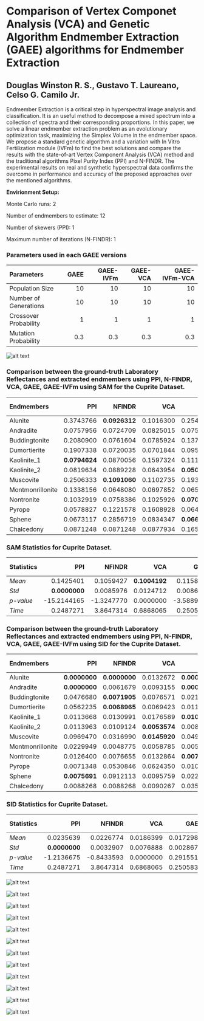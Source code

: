 # Comparison of Vertex Componet Analysis (VCA) and Genetic Algorithm Endmember Extraction (GAEE) algorithms for Endmember Extraction

## Douglas Winston R. S., Gustavo T. Laureano, Celso G. Camilo Jr.

Endmember Extraction is a critical step in hyperspectral image analysis and classification. It is an useful method to decompose a mixed spectrum into a collection of spectra and their corresponding proportions. In this paper, we solve a linear endmember extraction problem as an evolutionary optimization task, maximizing the Simplex Volume in the endmember space. We propose a standard genetic algorithm and a variation with In Vitro Fertilization module (IVFm) to find the best solutions and compare the results with the state-of-art Vertex Component Analysis (VCA) method and the traditional algorithms Pixel Purity Index (PPI) and N-FINDR. The experimental results on real and synthetic hyperspectral data confirms the overcome in performance and accuracy of the proposed approaches over the mentioned algorithms.

**Envirionment Setup:**

Monte Carlo runs: 2 

Number of endmembers to estimate: 12 

Number of skewers (PPI): 1 

Maximum number of iterations (N-FINDR): 1 

### Parameters used in each GAEE versions

| Parameters            |   GAEE |   GAEE-IVFm |   GAEE-VCA |   GAEE-IVFm-VCA |
|:----------------------|-------:|------------:|-----------:|----------------:|
| Population Size       |   10   |        10   |       10   |            10   |
| Number of Generations |   10   |        10   |       10   |            10   |
| Crossover Probability |    1   |         1   |        1   |             1   |
| Mutation Probability  |    0.3 |         0.3 |        0.3 |             0.3 |

![alt text](Convergence.png)

### Comparison between the ground-truth Laboratory Reflectances and extracted endmembers using PPI, N-FINDR, VCA, GAEE, GAEE-IVFm using SAM for the Cuprite Dataset.

| Endmembers       |       PPI |    NFINDR |       VCA |      GAEE |   GAEE-IVFm |   GAEE-VCA |   GAEE-IVFm-VCA |
|:-----------------|----------:|----------:|----------:|----------:|------------:|-----------:|----------------:|
| Alunite          | 0.3743766 | **0.0926312** | 0.1016300 | 0.2547822 |   0.3221124 |  0.1042759 |       0.1042759 |
| Andradite        | 0.0757956 | 0.0724709 | 0.0825015 | 0.0754090 |   0.0745913 |  **0.0711488** |       0.0791944 |
| Buddingtonite    | 0.2080900 | 0.0761604 | 0.0785924 | 0.1376028 |   0.1109898 |  **0.0761598** |       **0.0761598** |
| Dumortierite     | 0.1907338 | 0.0720035 | 0.0701844 | 0.0958019 |   **0.0652051** |  0.0754879 |       0.0754879 |
| Kaolinite_1      | **0.0794624** | 0.0870056 | 0.1597324 | 0.1111559 |   0.0825960 |  0.0870058 |       0.0870058 |
| Kaolinite_2      | 0.0819634 | 0.0889228 | 0.0643954 | **0.0505907** |   0.0811214 |  0.0980162 |       0.0641441 |
| Muscovite        | 0.2506333 | **0.1091060** | 0.1102735 | 0.1932890 |   0.1977319 |  0.1733430 |       0.1472549 |
| Montmonrillonite | 0.1338156 | 0.0648080 | 0.0697852 | 0.0652345 |   **0.0600326** |  0.0747908 |       0.0646271 |
| Nontronite       | 0.1032919 | 0.0758386 | 0.1025926 | **0.0703223** |   0.0862359 |  0.0803941 |       0.0910179 |
| Pyrope           | 0.0578827 | 0.1221578 | 0.1608928 | 0.0641821 |   **0.0566601** |  0.0892564 |       0.0607906 |
| Sphene           | 0.0673117 | 0.2856719 | 0.0834347 | **0.0669595** |   0.0782894 |  0.1345759 |       0.2856719 |
| Chalcedony       | 0.0871248 | 0.0871248 | 0.0877934 | 0.1650664 |   0.0827149 |  **0.0765022** |       **0.0765022** |

### SAM Statistics for Cuprite Dataset. 

| Statistics   |         PPI |     NFINDR |       VCA |       GAEE |   GAEE-IVFm |   GAEE-VCA |   GAEE-IVFm-VCA |
|:-------------|------------:|-----------:|----------:|-----------:|------------:|-----------:|----------------:|
| _Mean_       |   0.1425401 |  0.1059427 | **0.1004192** |  0.1158070 |   0.1103518 |  0.1008518 |       0.1023890 |
| _Std_        |   **0.0000000** |  0.0085976 | 0.0124712 |  0.0086350 |   0.0055699 |  0.0122254 |       0.0024359 |
| _p-value_    | -15.2144165 | -1.3247770 | 0.0000000 | -3.5889098 |  -2.8278017 | **-0.0675774** |      -0.6369726 |
| _Time_       |   0.2487271 |  3.8647314 | 0.6868065 |  0.2505833 |   0.2305547 |  **0.2248574** |       0.2289623 |

### Comparison between the ground-truth Laboratory Reflectances and extracted endmembers using PPI, N-FINDR, VCA, GAEE, GAEE-IVFm using SID for the Cuprite Dataset.

| Endmembers       |       PPI |    NFINDR |       VCA |      GAEE |   GAEE-IVFm |   GAEE-VCA |   GAEE-IVFm-VCA |
|:-----------------|----------:|----------:|----------:|----------:|------------:|-----------:|----------------:|
| Alunite          | **0.0000000** | **0.0000000** | 0.0132672 | **0.0000000** |   **0.0000000** |  0.0145061 |       0.0145061 |
| Andradite        | **0.0000000** | 0.0061679 | 0.0093155 | **0.0000000** |   0.0084489 |  0.0065357 |       0.0070744 |
| Buddingtonite    | 0.0476680 | **0.0071905** | 0.0076571 | 0.0214349 |   0.0405461 |  **0.0071905** |       **0.0071905** |
| Dumortierite     | 0.0562235 | **0.0068965** | 0.0069423 | 0.0115398 |   0.0085717 |  0.0077469 |       0.0077469 |
| Kaolinite_1      | 0.0113668 | 0.0130991 | 0.0176589 | **0.0101783** |   0.0112691 |  0.0130991 |       0.0130991 |
| Kaolinite_2      | 0.0113963 | 0.0109124 | **0.0053574** | 0.0081648 |   0.0061102 |  0.0109716 |       0.0058072 |
| Muscovite        | 0.0969470 | 0.0316990 | **0.0145920** | 0.0496366 |   0.0672291 |  0.0418133 |       0.0257197 |
| Montmonrillonite | 0.0229949 | 0.0048775 | 0.0058785 | 0.0050964 |   0.0072514 |  0.0074408 |       **0.0047043** |
| Nontronite       | 0.0126400 | 0.0076655 | 0.0132864 | **0.0071509** |   0.0084877 |  0.0098968 |       0.0099081 |
| Pyrope           | 0.0071348 | 0.0530846 | 0.0624350 | 0.0101344 |   **0.0059217** |  0.0086078 |       0.0065019 |
| Sphene           | **0.0075691** | 0.0912113 | 0.0095759 | 0.0225699 |   0.0134802 |  0.0206732 |       0.0912113 |
| Chalcedony       | 0.0088268 | 0.0088268 | 0.0090267 | 0.0356810 |   0.0187101 |  **0.0070255** |       **0.0070255** |

### SID Statistics for Cuprite Dataset. 

| Statistics   |        PPI |     NFINDR |       VCA |      GAEE |   GAEE-IVFm |   GAEE-VCA |   GAEE-IVFm-VCA |
|:-------------|-----------:|-----------:|----------:|----------:|------------:|-----------:|----------------:|
| _Mean_       |  0.0235639 |  0.0226774 | 0.0186399 | 0.0172989 |   0.0209613 |  **0.0135549** |       0.0168744 |
| _Std_        |  **0.0000000** |  0.0032907 | 0.0076888 | 0.0028678 |   0.0079770 |  0.0015586 |       0.0003593 |
| _p-value_    | -1.2136675 | -0.8433593 | 0.0000000 | 0.2915512 |  **-0.3772895** |  1.2400448 |       0.4347892 |
| _Time_       |  0.2487271 |  3.8647314 | 0.6868065 | 0.2505833 |   0.2305547 |  **0.2248574** |       0.2289623 |

![alt text](Alunite_Endmember.png)

![alt text](Andradite_Endmember.png)

![alt text](Buddingtonite_Endmember.png)

![alt text](Dumortierite_Endmember.png)

![alt text](Kaolinite_1_Endmember.png)

![alt text](Kaolinite_2_Endmember.png)

![alt text](Muscovite_Endmember.png)

![alt text](Montmonrillonite_Endmember.png)

![alt text](Nontronite_Endmember.png)

![alt text](Pyrope_Endmember.png)

![alt text](Sphene_Endmember.png)

![alt text](Chalcedony_Endmember.png)

